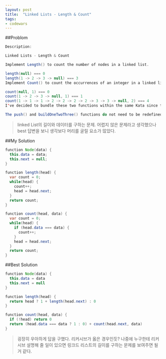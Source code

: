 ```yaml
---
layout: post
title:  "Linked Lists - Length & Count"
tags: 
- codewars
---
```


##Problom

~~~ java
Description:

Linked Lists - Length & Count

Implement Length() to count the number of nodes in a linked list.

length(null) === 0
length(1 -> 2 -> 3 -> null) === 3
Implement Count() to count the occurrences of an integer in a linked list.

count(null, 1) === 0
count(1 -> 2 -> 3 -> null, 1) === 1
count(1 -> 1 -> 1 -> 2 -> 2 -> 2 -> 2 -> 3 -> 3 -> null, 2) === 4
I've decided to bundle these two functions within the same Kata since they are both very similar.

The push() and buildOneTwoThree() functions do not need to be redefined.
~~~
> linked List의 길이와 데이터를 구하는 문제. 어렵지 않은 문제라고 생각했으나 best 답변을 보니 생각보다 머리를 굴릴 요소가 많았다.

##My Solution

~~~ java
function Node(data) {
  this.data = data;
  this.next = null;
}

function length(head) {
  var count = 0;
  while(head) {
    count++;
    head = head.next;
  }
  return count;
}

function count(head, data) {
  var count = 0;
  while(head) {
    if (head.data === data) {
      count++;
    }
    head = head.next;
  }
  return count;
}
~~~

##Best Solution
~~~ java
function Node(data) {
  this.data = data
  this.next = null
}

function length(head) {
  return head ? 1 + length(head.next) : 0
}

function count(head, data) {
  if (!head) return 0
  return (head.data === data ? 1 : 0) + count(head.next, data)
}
~~~

> 굉장히 우아하게 답을 구했다. 리커시브가 옳은 경우인듯? 나중에 누구한테 리커시브 설명해 줄 일이 있으면 링크드 리스트의 길이를 구하는 문제를 보여주면 될 거 같다.